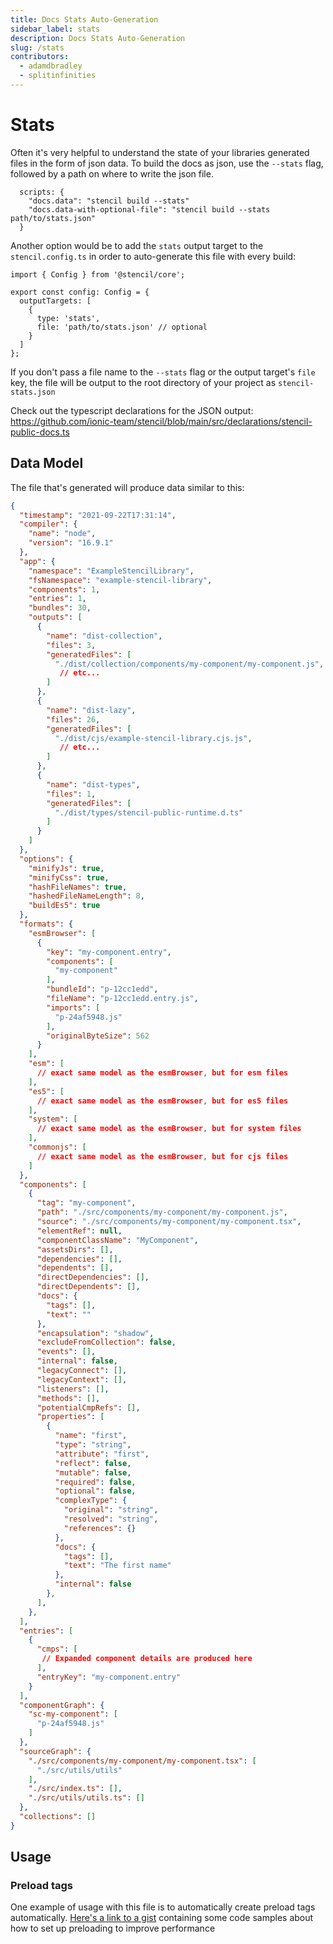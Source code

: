 ```yaml
---
title: Docs Stats Auto-Generation
sidebar_label: stats
description: Docs Stats Auto-Generation
slug: /stats
contributors:
  - adamdbradley
  - splitinfinities
---
```


# Stats

Often it's very helpful to understand the state of your libraries generated files in the form of json data. To build the docs as json, use the `--stats` flag, followed by a path on where to write the json file.

```tsx
  scripts: {
    "docs.data": "stencil build --stats" 
    "docs.data-with-optional-file": "stencil build --stats path/to/stats.json"
  }
```

Another option would be to add the `stats` output target to the `stencil.config.ts` in order to auto-generate this file with every build:

```tsx
import { Config } from '@stencil/core';

export const config: Config = {
  outputTargets: [
    {
      type: 'stats',
      file: 'path/to/stats.json' // optional
    }
  ]
};
```

If you don't pass a file name to the `--stats` flag or the output target's `file` key, the file will be output to the root directory of your project as `stencil-stats.json`

Check out the typescript declarations for the JSON output: https://github.com/ionic-team/stencil/blob/main/src/declarations/stencil-public-docs.ts


## Data Model

The file that's generated will produce data similar to this:

```json
{
  "timestamp": "2021-09-22T17:31:14",
  "compiler": {
    "name": "node",
    "version": "16.9.1"
  },
  "app": {
    "namespace": "ExampleStencilLibrary",
    "fsNamespace": "example-stencil-library",
    "components": 1,
    "entries": 1,
    "bundles": 30,
    "outputs": [
      {
        "name": "dist-collection",
        "files": 3,
        "generatedFiles": [
          "./dist/collection/components/my-component/my-component.js",
           // etc...
        ]
      },
      {
        "name": "dist-lazy",
        "files": 26,
        "generatedFiles": [
          "./dist/cjs/example-stencil-library.cjs.js",
           // etc...
        ]
      },
      {
        "name": "dist-types",
        "files": 1,
        "generatedFiles": [
          "./dist/types/stencil-public-runtime.d.ts"
        ]
      }
    ]
  },
  "options": {
    "minifyJs": true,
    "minifyCss": true,
    "hashFileNames": true,
    "hashedFileNameLength": 8,
    "buildEs5": true
  },
  "formats": {
    "esmBrowser": [
      {
        "key": "my-component.entry",
        "components": [
          "my-component"
        ],
        "bundleId": "p-12cc1edd",
        "fileName": "p-12cc1edd.entry.js",
        "imports": [
          "p-24af5948.js"
        ],
        "originalByteSize": 562
      }
    ],
    "esm": [
      // exact same model as the esmBrowser, but for esm files
    ],
    "es5": [
      // exact same model as the esmBrowser, but for es5 files
    ],
    "system": [
      // exact same model as the esmBrowser, but for system files
    ],
    "commonjs": [
      // exact same model as the esmBrowser, but for cjs files
    ]
  },
  "components": [
    {
      "tag": "my-component",
      "path": "./src/components/my-component/my-component.js",
      "source": "./src/components/my-component/my-component.tsx",
      "elementRef": null,
      "componentClassName": "MyComponent",
      "assetsDirs": [],
      "dependencies": [],
      "dependents": [],
      "directDependencies": [],
      "directDependents": [],
      "docs": {
        "tags": [],
        "text": ""
      },
      "encapsulation": "shadow",
      "excludeFromCollection": false,
      "events": [],
      "internal": false,
      "legacyConnect": [],
      "legacyContext": [],
      "listeners": [],
      "methods": [],
      "potentialCmpRefs": [],
      "properties": [
        {
          "name": "first",
          "type": "string",
          "attribute": "first",
          "reflect": false,
          "mutable": false,
          "required": false,
          "optional": false,
          "complexType": {
            "original": "string",
            "resolved": "string",
            "references": {}
          },
          "docs": {
            "tags": [],
            "text": "The first name"
          },
          "internal": false
        },
      ],
    },
  ],
  "entries": [
    {
      "cmps": [
       // Expanded component details are produced here
      ],
      "entryKey": "my-component.entry"
    }
  ],
  "componentGraph": {
    "sc-my-component": [
      "p-24af5948.js"
    ]
  },
  "sourceGraph": {
    "./src/components/my-component/my-component.tsx": [
      "./src/utils/utils"
    ],
    "./src/index.ts": [],
    "./src/utils/utils.ts": []
  },
  "collections": []
}
```

## Usage

### Preload tags

One example of usage with this file is to automatically create preload tags automatically. [Here's a link to a gist](https://gist.github.com/splitinfinities/8dcd1b4acf315632cd1e1dd9891fe8f1) containing some code samples about how to set up preloading to improve performance 

